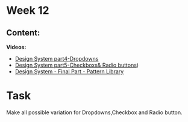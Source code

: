 # Week 12

## Content:

 **Videos:**
- [Design System part4-Dropdowns](https://youtu.be/MXnzu6RtHJU?si=Y0DRMDm-K7jZd3xI)
- [Design System part5-Checkboxs& Radio buttons](https://youtu.be/MXnzu6RtHJU?si=Y0DRMDm-K7jZd3xI))
- [ Design System - Final Part - Pattern Library](https://www.youtube.com/watch?v=qu53GgSgOak&list=PLlzarBwg78omi49iNVXY_iTXvRm9V1tZN&index=6)

# Task
Make all possible variation for Dropdowns,Checkbox and Radio button.

